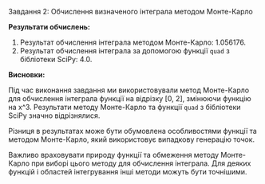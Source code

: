 Завдання 2: Обчислення визначеного інтеграла методом Монте-Карло

**Результати обчислень:**

1. Результат обчислення інтеграла методом Монте-Карло: 1.056176.
2. Результат обчислення інтеграла за допомогою функції `quad` з бібліотеки SciPy: 4.0.

**Висновки:**

Під час виконання завдання ми використовували метод Монте-Карло для обчислення інтеграла функції на відрізку [0, 2], змінюючи функцію на x^3. Результати методу Монте-Карло та функції `quad` з бібліотеки SciPy значно відрізнялися.

Різниця в результатах може бути обумовлена особливостями функції та методом Монте-Карло, який використовує випадкову генерацію точок.

Важливо враховувати природу функції та обмеження методу Монте-Карло при виборі цього методу для обчислення інтеграла. Для деяких функцій і областей інтегрування інші методи можуть бути точнішими.